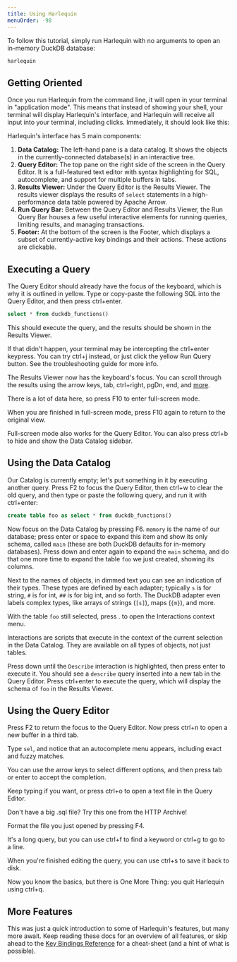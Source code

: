 ```yaml
---
title: Using Harlequin
menuOrder: -98
---
```


<script>
    import Key from "$lib/components/key.svelte"
    import Tip from "$lib/components/tip.svelte"
    import Figure from "$lib/components/figure.svelte"
    import Link from "$lib/components/link.svelte"
    import init from "$lib/assets/docs/getting-started/init.png"
    import first_query from "$lib/assets/docs/getting-started/first-query.png"
    import full_screen from "$lib/assets/docs/getting-started/full-screen.png"
    import catalog from "$lib/assets/docs/getting-started/catalog.png"
    import interactions from "$lib/assets/docs/getting-started/interactions.png"
    import describe from "$lib/assets/docs/getting-started/describe.png"
    import autocomplete from "$lib/assets/docs/getting-started/autocomplete.png"
    import find from "$lib/assets/docs/getting-started/find.png"
</script>

To follow this tutorial, simply run Harlequin with no arguments to open an in-memory DuckDB database:

```bash
harlequin
```

## Getting Oriented

Once you run Harlequin from the command line, it will open in your terminal in "application mode". This means that instead of showing your shell, your terminal will display Harlequin's interface, and Harlequin will receive all input into your terminal, including clicks. Immediately, it should look like this:

<Figure src={init} alt="A screenshot of Harlequin connected to an in-memory (empty) DuckDB database." caption="A blank slate."></Figure>

Harlequin's interface has 5 main components:

1. **Data Catalog:** The left-hand pane is a data catalog. It shows the objects in the currently-connected database(s) in an interactive tree.
2. **Query Editor:** The top pane on the right side of the screen in the Query Editor. It is a full-featured text editor with syntax highlighting for SQL, autocomplete, and support for multiple buffers in tabs.
3. **Results Viewer:** Under the Query Editor is the Results Viewer. The results viewer displays the results of `select` statements in a high-performance data table powered by Apache Arrow.
4. **Run Query Bar:** Between the Query Editor and Results Viewer, the Run Query Bar houses a few useful interactive elements for running queries, limiting results, and managing transactions.
5. **Footer:** At the bottom of the screen is the Footer, which displays a subset of currently-active key bindings and their actions. These actions are clickable.

## Executing a Query

The Query Editor should already have the focus of the keyboard, which is why it is outlined in yellow. Type or copy-paste the following SQL into the Query Editor, and then press <Key>ctrl+enter</Key>.

```sql
select * from duckdb_functions()
```

This should execute the query, and the results should be shown in the Results Viewer.

<Figure src={first_query} alt="A screenshot of Harlequin with data in the Results Viewer."></Figure>

<Tip>
If that didn't happen, your terminal may be intercepting the <Key>ctrl+enter</Key> keypress. You can try <Key>ctrl+j</Key> instead, or just click the yellow Run Query button. See the <Link href="../troubleshooting/key-bindings">troubleshooting guide</Link> for more info.
</Tip>

The Results Viewer now has the keyboard's focus. You can scroll through the results using the arrow keys, <Key>tab</Key>, <Key>ctrl+right</Key>, <Key>pgDn</Key>, <Key>end</Key>, and [more](../bindings#results-viewer-bindings).

There is a lot of data here, so press <Key>F10</Key> to enter full-screen mode.

<Figure src={full_screen} alt="A screenshot of Harlequin with data in full screen mode."></Figure>

When you are finished in full-screen mode, press <Key>F10</Key> again to return to the original view.

<Tip>
Full-screen mode also works for the Query Editor. You can also press <Key>ctrl+b</Key> to hide and show the Data Catalog sidebar.
</Tip>

## Using the Data Catalog

Our Catalog is currently empty; let's put something in it by executing another query. Press <Key>F2</Key> to focus the Query Editor, then <Key>ctrl+w</Key> to clear the old query, and then type or paste the following query, and run it with <Key>ctrl+enter</Key>:

```sql
create table foo as select * from duckdb_functions()
```

Now focus on the Data Catalog by pressing <Key>F6</Key>. `memory` is the name of our database; press <Key>enter</Key> or <Key>space</Key> to expand this item and show its only schema, called `main` (these are both DuckDB defaults for in-memory databases). Press <Key>down</Key> and <Key>enter</Key> again to expand the `main` schema, and do that one more time to expand the table `foo` we just created, showing its columns.

<Figure src={catalog} alt="A screenshot of Harlequin with items in the Data Catalog expanded."></Figure>

Next to the names of objects, in dimmed text you can see an indication of their types. These types are defined by each adapter; typically `s` is for string, `#` is for int, `##` is for big int, and so forth. The DuckDB adapter even labels complex types, like arrays of strings (`[s]`), maps (`{m}`), and more.

With the table `foo` still selected, press <Key>.</Key> to open the Interactions context menu.

<Figure src={interactions} alt="A screenshot of Harlequin with the interactions menu expanded for the foo table."></Figure>

Interactions are scripts that execute in the context of the current selection in the Data Catalog. They are available on all types of objects, not just tables.

Press <Key>down</Key> until the `Describe` interaction is highlighted, then press <Key>enter</Key> to execute it. You should see a `describe` query inserted into a new tab in the Query Editor. Press <Key>ctrl+enter</Key> to execute the query, which will display the schema of `foo` in the Results Viewer.

<Figure src={describe} alt="A screenshot of Harlequin with the describe query executed."></Figure>

## Using the Query Editor

Press <Key>F2</Key> to return the focus to the Query Editor. Now press <Key>ctrl+n</Key> to open a new buffer in a third tab.

Type `sel`, and notice that an autocomplete menu appears, including exact and fuzzy matches.

<Figure src={autocomplete} alt="A screenshot of Harlequin with an autocomplete modal."></Figure>

You can use the arrow keys to select different options, and then press <Key>tab</Key> or <Key>enter</Key> to accept the completion.

Keep typing if you want, or press <Key>ctrl+o</Key> to open a text file in the Query Editor.

<Tip>Don't have a big .sql file? Try <Link href="https://raw.githubusercontent.com/tconbeer/http_archive_almanac/refs/tags/unformatted/sql/2020/accessibility/common_alt_text_length.sql">this one</Link> from the HTTP Archive!</Tip>

Format the file you just opened by pressing <Key>F4</Key>.

It's a long query, but you can use <Key>ctrl+f</Key> to find a keyword or <Key>ctrl+g</Key> to go to a line.

<Figure src={find} alt="A screenshot of Harlequin with an autocomplete modal." caption="Finding all instances of alt_"></Figure>

When you're finished editing the query, you can use <Key>ctrl+s</Key> to save it back to disk.

Now you know the basics, but there is One More Thing: you quit Harlequin using <Key>ctrl+q</Key>.

## More Features

This was just a quick introduction to some of Harlequin's features, but many more await. Keep reading these docs for an overview of all features, or skip ahead to the [Key Bindings Reference](../bindings) for a cheat-sheet (and a hint of what is possible).
